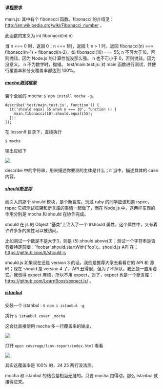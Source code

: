 #### 课程要求

main.js: 其中有个 fibonacci 函数。fibonacci 的介绍见：http://en.wikipedia.org/wiki/Fibonacci_number 。

此函数的定义为 int fibonacci(int n)

当 n === 0 时，返回 0；n === 1时，返回 1;
n > 1 时，返回 fibonacci(n) === fibonacci(n-1) + fibonacci(n-2)，如 fibonacci(10) === 55;
n 不可大于10，否则抛错，因为 Node.js 的计算性能没那么强。
n 也不可小于 0，否则抛错，因为没意义。
n 不为数字时，抛错。
test/main.test.js: 对 main 函数进行测试，并使行覆盖率和分支覆盖率都达到 100%。

##### [mocha测试框架](http://mochajs.org/)

装个全局的 mocha: `$ npm install mocha -g`。

```
describe('test/main.test.js', function () {
  it('should equal 55 when n === 10', function () {
    main.fibonacci(10).should.equal(55);
  });
});
```
在 lesson6 目录下，直接执行

`$ mocha`

输出应如下

![](https://raw.githubusercontent.com/alsotang/node-lessons/master/lesson6/2.png)

describe 中的字符串，用来描述你要测的主体是什么；it 当中，描述具体的 case 内容。

##### [should断言库](https://github.com/tj/should.js)

而引入的那个 should 模块，是个断言库。玩过 ruby 的同学应该知道 rspec，rspec 它把测试框架和断言库的事情一起做了，而在 Node.js 中，这两样东西的作用分别是 mocha 和 should 在协作完成。

should 在 js 的 Object “基类”上注入了一个 #should 属性，这个属性中，又有着许许多多的属性可以被访问。

比如测试一个数是不是大于3，则是 (5).should.above(3)；测试一个字符串是否有着特定前缀：'foobar'.should.startWith('foo');。should.js API 在：https://github.com/tj/should.js

should.js 如果现在还是 version 3 的话，我倒是推荐大家去看看它的 API 和 源码；现在 should 是 version 4 了，API 丑得很，但为了不掉队，我还是一直用着它。我觉得 expect 麻烦，所以不用 expect，对了，expect 也是一个断言库：https://github.com/LearnBoost/expect.js/ 。


##### [istanbul](https://github.com/gotwarlost/istanbul)

安装一个 istanbul : `$ npm i istanbul -g`

执行 `$ istanbul cover _mocha`

这会比直接使用 mocha 多一行覆盖率的输出，

![](https://raw.githubusercontent.com/alsotang/node-lessons/master/lesson6/3.png)

打开 `open coverage/lcov-report/index.html` 看看

![](https://raw.githubusercontent.com/alsotang/node-lessons/master/lesson6/4.png)

其实这覆盖率是 100% 的，24 25 两行没法测。

mocha 和 istanbul 的结合是相当无缝的，只要 mocha 跑得动，那么 istanbul 就接得进来。